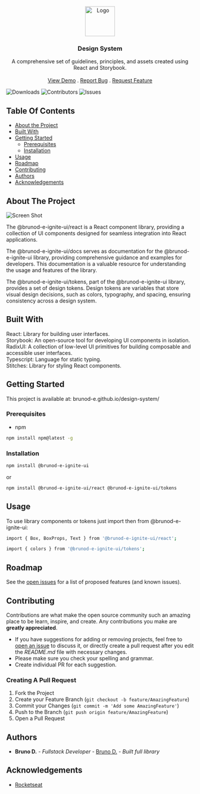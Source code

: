 <br/>
<p align="center">
   <a href="https://github.com/brunod-e/ignite-call">
    <img src="https://upload.wikimedia.org/wikipedia/commons/thumb/d/db/Npm-logo.svg/1200px-Npm-logo.svg.png" alt="Logo" width="80">
  </a>

  <h3 align="center">Design System</h3>

  <p align="center">
    A comprehensive set of guidelines, principles, and assets created using React and Storybook.
    <br/>
    <br/>
    <a href="brunod-e.github.io/design-system/">View Demo</a>
    .
    <a href="https://github.com/brunod-e/design-system/issues">Report Bug</a>
    .
    <a href="https://github.com/brunod-e/design-system/issues">Request Feature</a>
  </p>
</p>

![Downloads](https://img.shields.io/github/downloads/brunod-e/design-system/total) ![Contributors](https://img.shields.io/github/contributors/brunod-e/design-system?color=dark-green) ![Issues](https://img.shields.io/github/issues/brunod-e/design-system) 

## Table Of Contents

* [About the Project](#about-the-project)
* [Built With](#built-with)
* [Getting Started](#getting-started)
  * [Prerequisites](#prerequisites)
  * [Installation](#installation)
* [Usage](#usage)
* [Roadmap](#roadmap)
* [Contributing](#contributing)
* [Authors](#authors)
* [Acknowledgements](#acknowledgements)

## About The Project

![Screen Shot](https://i.ibb.co/ng9pn5T/imagem-2023-12-12-190824874.png)

The @brunod-e-ignite-ui/react is a React component library, providing a collection of UI components designed for seamless integration into React applications.

The @brunod-e-ignite-ui/docs serves as documentation for the @brunod-e-ignite-ui library, providing comprehensive guidance and examples for developers. This documentation is a valuable resource for understanding the usage and features of the library.

The @brunod-e-ignite-ui/tokens, part of the @brunod-e-ignite-ui library, provides a set of design tokens. Design tokens are variables that store visual design decisions, such as colors, typography, and spacing, ensuring consistency across a design system.

## Built With

React: Library for building user interfaces.<br/>
Storybook:  An open-source tool for developing UI components in isolation.<br/>
RadixUI: A collection of low-level UI primitives for building composable and accessible user interfaces.<br/>
Typescript: Language for static typing.<br/>
Stitches:  Library for styling React components.<br/>

## Getting Started

This project is available at: brunod-e.github.io/design-system/

### Prerequisites

* npm

```sh
npm install npm@latest -g
```

### Installation

```sh
npm install @brunod-e-ignite-ui
```
or
```sh
npm install @brunod-e-ignite-ui/react @brunod-e-ignite-ui/tokens
```

## Usage

To use library components or tokens just import then from @brunod-e-ignite-ui:
```sh
import { Box, BoxProps, Text } from '@brunod-e-ignite-ui/react';
```
```sh
import { colors } from '@brunod-e-ignite-ui/tokens';
```

## Roadmap

See the [open issues](https://github.com/brunod-e/design-system/issues) for a list of proposed features (and known issues).

## Contributing

Contributions are what make the open source community such an amazing place to be learn, inspire, and create. Any contributions you make are **greatly appreciated**.
* If you have suggestions for adding or removing projects, feel free to [open an issue](https://github.com/brunod-e/design-system/issues/new) to discuss it, or directly create a pull request after you edit the *README.md* file with necessary changes.
* Please make sure you check your spelling and grammar.
* Create individual PR for each suggestion.

### Creating A Pull Request

1. Fork the Project
2. Create your Feature Branch (`git checkout -b feature/AmazingFeature`)
3. Commit your Changes (`git commit -m 'Add some AmazingFeature'`)
4. Push to the Branch (`git push origin feature/AmazingFeature`)
5. Open a Pull Request

## Authors

* **Bruno D.** - *Fullstack Developer* - [Bruno D.](https://github.com/brunod-e) - *Built full library*

## Acknowledgements

* [Rocketseat](https://github.com/rocketseat-education)
